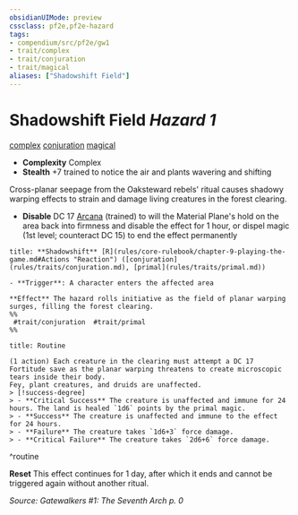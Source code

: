 ```yaml
---
obsidianUIMode: preview
cssclass: pf2e,pf2e-hazard
tags:
- compendium/src/pf2e/gw1
- trait/complex
- trait/conjuration
- trait/magical
aliases: ["Shadowshift Field"]
---
```

# Shadowshift Field *Hazard 1*  
[complex](complex.md "Complex Hazard Trait")  [conjuration](conjuration.md "Conjuration School Trait")  [magical](magical.md "Magical Item Trait")  

- **Complexity** Complex
- **Stealth** +7 trained to notice the air and plants wavering and shifting  

Cross-planar seepage from the Oaksteward rebels' ritual causes shadowy warping effects to strain and damage living creatures in the forest clearing.

- **Disable** DC 17 [Arcana](skills.md#Arcana) (trained) to will the Material Plane's hold on the area back into firmness and disable the effect for 1 hour, or dispel magic (1st level; counteract DC 15) to end the effect permanently  

```ad-embed-ability
title: **Shadowshift** [R](rules/core-rulebook/chapter-9-playing-the-game.md#Actions "Reaction") ([conjuration](rules/traits/conjuration.md), [primal](rules/traits/primal.md))

- **Trigger**: A character enters the affected area

**Effect** The hazard rolls initiative as the field of planar warping surges, filling the forest clearing.  
%%
 #trait/conjuration  #trait/primal 
%%
```

```ad-pf2-summary
title: Routine

(1 action) Each creature in the clearing must attempt a DC 17 Fortitude save as the planar warping threatens to create microscopic tears inside their body.
Fey, plant creatures, and druids are unaffected.
> [!success-degree] 
> - **Critical Success** The creature is unaffected and immune for 24 hours. The land is healed `1d6` points by the primal magic.
> - **Success** The creature is unaffected and immune to the effect for 24 hours.
> - **Failure** The creature takes `1d6+3` force damage.
> - **Critical Failure** The creature takes `2d6+6` force damage.
```
^routine

**Reset** This effect continues for 1 day, after which it ends and cannot be triggered again without another ritual.  

*Source: Gatewalkers #1: The Seventh Arch p. 0*